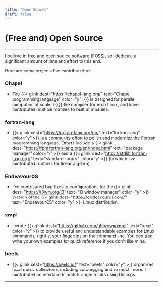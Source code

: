```yaml
---
title: "Open Source"
draft: false
---
```


# (Free and) Open Source

---

I believe in free and open source software (FOSS), so I dedicate a significant amount of time and effort to this end.

Here are some projects I've contributed to:

### Chapel

- The {{< glink dest="https://chapel-lang.org/" text="Chapel programming language" color="y" >}} is designed for parallel computing at scale.
  I {{<glink dest="https://aur.archlinux.org/packages/chapel" text="package" color="y" >}} the compiler for Arch Linux, and have contributed multiple routines to built in modules.


### fortran-lang

- {{< glink dest="https://fortran-lang.org/en/" text="fortran-lang" color="y" >}} is a community effort to polish and modernize the Fortran programming language.
  Efforts include a {{< glink dest="https://fpm.fortran-lang.org/en/index.html" text="package manager" color="y" >}} and a {{< glink dest="https://stdlib.fortran-lang.org/" text="standard library" color="y" >}} (to which I've contributed routines for linear algebra).


### EndeavourOS

- I've contributed bug fixes to configurations for the {{< glink dest="https://i3wm.org/i3" text="i3 window manager" color="y" >}} version of the {{< glink dest="https://endeavouros.com/" text="EndeavourOS" color="y" >}} Linux distribution.


### xmpl

- I wrote {{< glink dest="https://github.com/ghbrown/xmpl" text="xmpl" color="y" >}} to provide useful and understandable examples for Linux commands, right at your fingertips on the command line. You can also write your own examples for quick reference if you don't like mine.


### beets

- {{< glink dest="https://beets.io/" text="beets" color="y" >}} organizes local music collections, including autotagging and so much more.
  I contributed an interface to match single tracks using Discogs.
  
---
